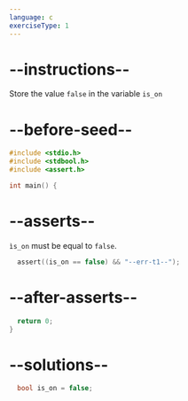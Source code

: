 ```yaml
---
language: c
exerciseType: 1
---
```


# --instructions--

Store the value `false` in the variable `is_on`

# --before-seed--

```c
#include <stdio.h>
#include <stdbool.h>
#include <assert.h>

int main() {
```

# --asserts--

`ìs_on` must be equal to `false`.

```c
  assert((is_on == false) && "--err-t1--");
```

# --after-asserts--

```c
  return 0;
}
```

# --solutions--

```c
  bool is_on = false;
```

